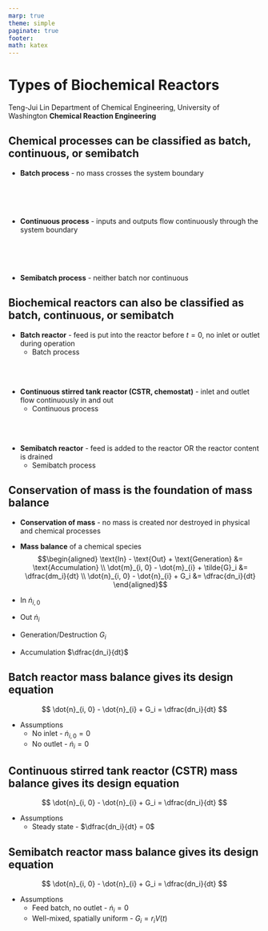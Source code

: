 ```yaml
---
marp: true
theme: simple
paginate: true
footer:
math: katex
---
```


<!-- headingDivider: 2 -->
<!-- _class: cover -->
# Types of Biochemical Reactors

Teng-Jui Lin
Department of Chemical Engineering, University of Washington
**Chemical Reaction Engineering**

## Chemical processes can be classified as batch, continuous, or semibatch

- **Batch process** - no mass crosses the system boundary

<br/><br/><br/>

- **Continuous process** - inputs and outputs flow continuously through the system boundary

<br/><br/><br/>

- **Semibatch process** - neither batch nor continuous

## Biochemical reactors can also be classified as batch, continuous, or semibatch

- **Batch reactor** - feed is put into the reactor before $t = 0$, no inlet or outlet during operation
  - Batch process

<br/><br/>

- **Continuous stirred tank reactor (CSTR, chemostat)** - inlet and outlet flow continuously in and out
  - Continuous process

<br/><br/>

- **Semibatch reactor** - feed is added to the reactor OR the reactor content is drained
  - Semibatch process

## Conservation of mass is the foundation of mass balance

- **Conservation of mass** - no mass is created nor destroyed in physical and chemical processes
- **Mass balance** of a chemical species
$$\begin{aligned}
\text{In} - \text{Out} + \text{Generation} &= \text{Accumulation} \\
\dot{m}_{i, 0} - \dot{m}_{i} + \tilde{G}_i &= \dfrac{dm_i}{dt} \\
\dot{n}_{i, 0} - \dot{n}_{i} + G_i &= \dfrac{dn_i}{dt}
\end{aligned}$$

- In $\dot{n}_{i, 0}$
- Out $\dot{n}_{i}$
- Generation/Destruction $G_i$
- Accumulation $\dfrac{dn_i}{dt}$

## Batch reactor mass balance gives its design equation

$$
\dot{n}_{i, 0} - \dot{n}_{i} + G_i = \dfrac{dn_i}{dt}
$$

- Assumptions
  - No inlet - $\dot{n}_{i, 0} = 0$
  - No outlet - $\dot{n}_{i} = 0$

## Continuous stirred tank reactor (CSTR) mass balance gives its design equation

$$
\dot{n}_{i, 0} - \dot{n}_{i} + G_i = \dfrac{dn_i}{dt}
$$

- Assumptions
  - Steady state - $\dfrac{dn_i}{dt} = 0$

## Semibatch reactor mass balance gives its design equation

$$
\dot{n}_{i, 0} - \dot{n}_{i} + G_i = \dfrac{dn_i}{dt}
$$

- Assumptions
  - Feed batch, no outlet - $\dot{n}_{i} = 0$
  - Well-mixed, spatially uniform - $G_i = r_i V(t)$
